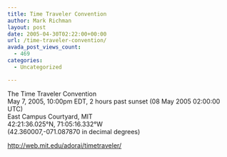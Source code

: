 ```yaml
---
title: Time Traveler Convention
author: Mark Richman
layout: post
date: 2005-04-30T02:22:00+00:00
url: /time-traveler-convention/
avada_post_views_count:
  - 469
categories:
  - Uncategorized

---
```

The Time Traveler Convention  
May 7, 2005, 10:00pm EDT, 2 hours past sunset (08 May 2005 02:00:00 UTC)  
East Campus Courtyard, MIT  
42:21:36.025°N, 71:05:16.332°W  
(42.360007,-071.087870 in decimal degrees)

<http://web.mit.edu/adorai/timetraveler/>